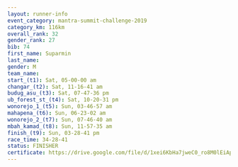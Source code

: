 ```yaml
---
layout: runner-info 
event_category: mantra-summit-challenge-2019 
category_km: 116km 
overall_rank: 32
gender_rank: 27
bib: 74
first_name: Suparmin
last_name: 
gender: M
team_name: 
start_(t1): Sat, 05-00-00 am
changar_(t2): Sat, 11-16-41 am
budug_asu_(t3): Sat, 07-47-36 pm
ub_forest_st_(t4): Sat, 10-20-31 pm
wonorejo_1_(t5): Sun, 03-46-57 am
mahapena_(t6): Sun, 06-23-02 am
wonorejo_2_(t7): Sun, 07-46-40 am
mbah_kamad_(t8): Sun, 11-57-35 am
finish_(t9): Sun, 03-28-41 pm
race_time: 34-28-41
status: FINISHER
certificate: https://drive.google.com/file/d/1xei6KbHa7jweC0_ro8M0lEiApFhdN-Jc/view?usp=sharing
---
```

